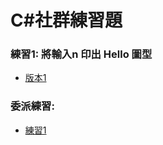 # C#社群練習題

### 練習1: 將輸入n 印出 Hello 圖型
- [版本1](https://github.com/LINDuke-Lin/CSharp-Exercise/tree/main/CSharpExercise/PrintHello)

### 委派練習: 
- [練習1](https://github.com/LINDuke-Lin/CSharp-Exercise/tree/main/CSharpExercise/DelegateExercise)
